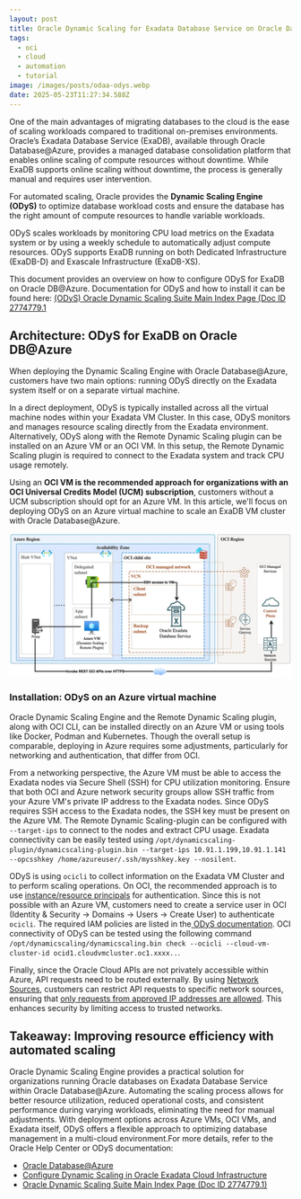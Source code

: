 ```yaml
---
layout: post
title: Oracle Dynamic Scaling for Exadata Database Service on Oracle Database@Azure
tags:
  - oci
  - cloud
  - automation
  - tutorial
image: /images/posts/odaa-odys.webp
date: 2025-05-23T11:27:34.588Z
---
```

One of the main advantages of migrating databases to the cloud is the ease of scaling workloads compared to traditional on-premises environments. Oracle’s Exadata Database Service (ExaDB), available through Oracle Database@Azure, provides a managed database consolidation platform that enables online scaling of compute resources without downtime. While ExaDB supports online scaling without downtime, the process is generally manual and requires user intervention.

For automated scaling, Oracle provides the **Dynamic Scaling Engine (ODyS)** to optimize database workload costs and ensure the database has the right amount of compute resources to handle variable workloads.

ODyS scales workloads by monitoring CPU load metrics on the Exadata system or by using a weekly schedule to automatically adjust compute resources. ODyS supports ExaDB running on both Dedicated Infrastructure (ExaDB-D) and Exascale Infrastructure (ExaDB-XS). 

This document provides an overview on how to configure ODyS for ExaDB on Oracle DB@Azure. Documentation for ODyS and how to install it can be found here: [(ODyS) Oracle Dynamic Scaling Suite Main Index Page (Doc ID 2774779.1](https://support.oracle.com/epmos/faces/DocumentDisplay?id=2774779.1&parent=WIDGET_REFERENCES&sourceId=2770544.1)

## Architecture: ODyS for ExaDB on Oracle DB@Azure

When deploying the Dynamic Scaling Engine with Oracle Database@Azure, customers have two main options: running ODyS directly on the Exadata system itself or on a separate virtual machine.

In a direct deployment, ODyS is typically installed across all the virtual machine nodes within your Exadata VM Cluster. In this case, ODyS monitors and manages resource scaling directly from the Exadata environment. Alternatively, ODyS along with the Remote Dynamic Scaling plugin can be installed on an Azure VM or an OCI VM. In this setup, the Remote Dynamic Scaling plugin is required to connect to the Exadata system and track CPU usage remotely.

Using an **OCI VM is the recommended approach for organizations with an OCI Universal Credits Model (UCM) subscription**, customers without a UCM subscription should opt for an Azure VM. In this article, we'll focus on deploying ODyS on an Azure virtual machine to scale an ExaDB VM cluster with Oracle Database@Azure.

![Dynamic Scaling for Oracle DB@Azure architecture](/images/posts/webppro_out_4e9e00bf2fa9befe575c6bdf5a0f9882.webp "Dynamic Scaling for Oracle DB@Azure architecture")

### Installation: ODyS on an Azure virtual machine

Oracle Dynamic Scaling Engine and the Remote Dynamic Scaling plugin, along with OCI CLI, can be installed directly on an Azure VM or using tools like Docker, Podman and Kubernetes. Though the overall setup is comparable, deploying in Azure requires some adjustments, particularly for networking and authentication, that differ from OCI.

From a networking perspective, the Azure VM must be able to access the Exadata nodes via Secure Shell (SSH) for CPU utilization monitoring. Ensure that both OCI and Azure network security groups allow SSH traffic from your Azure VM's private IP address to the Exadata nodes. Since ODyS requires SSH access to the Exadata nodes, the SSH key must be present on the Azure VM. The Remote Dynamic Scaling-plugin can be configured with `--target-ips`​ to connect to the nodes and extract CPU usage. Exadata connectivity can be easily tested using `/opt/dynamicscaling-plugin/dynamicscaling-plugin.bin --target-ips 10.91.1.199,10.91.1.141  --opcsshkey /home/azureuser/.ssh/mysshkey.key --nosilent`​.

ODyS is using `ocicli`​ to collect information on the Exadata VM Cluster and to perform scaling operations. On OCI, the recommended approach is to use [instance/resource principals](https://docs.oracle.com/en-us/iaas/mysql-database/doc/resource-principals.html) for authentication. Since this is not possible with an Azure VM, customers need to create a service user in OCI (Identity & Security → Domains → Users → Create User) to authenticate `ocicli`​. The required IAM policies are listed in the[ ODyS documentation](https://support.oracle.com/epmos/faces/DocumentDisplay?parent=DOCUMENT&sourceId=2774779.1&id=2719916.1). OCI connectivity of ODyS can be tested using the following command  `/opt/dynamicscaling/dynamicscaling.bin check --ocicli --cloud-vm-cluster-id ocid1.cloudvmcluster.oc1.xxxx..`​.

Finally, since the Oracle Cloud APIs are not privately accessible within Azure, API requests need to be routed externally. By using [Network Sources](https://docs.oracle.com/en-us/iaas/Content/Identity/networksources/Introduction_to_Network_Sources.htm), customers can restrict API requests to specific network sources, ensuring that [only requests from approved IP addresses are allowed](https://docs.oracle.com/en-us/iaas/Content/Identity/networksources/Restricting_Access_to_Specific_IP_Addresses.htm). This enhances security by limiting access to trusted networks.

## Takeaway: Improving resource efficiency with automated scaling

Oracle Dynamic Scaling Engine provides a practical solution for organizations running Oracle databases on Exadata Database Service within Oracle Database@Azure. Automating the scaling process allows for better resource utilization, reduced operational costs, and consistent performance during varying workloads, eliminating the need for manual adjustments. With deployment options across Azure VMs, OCI VMs, and Exadata itself, ODyS offers a flexible approach to optimizing database management in a multi-cloud environment.For more details, refer to the Oracle Help Center or ODyS documentation:

* [Oracle Database@Azure](https://www.oracle.com/cloud/azure/oracle-database-at-azure/)
* [Configure Dynamic Scaling in Oracle Exadata Cloud Infrastructure](https://docs.oracle.com/en/learn/dynamic_scaling_oeci/index.html)
* [Oracle Dynamic Scaling Suite Main Index Page (Doc ID 2774779.1)](https://support.oracle.com/epmos/faces/DocumentDisplay?id=2774779.1)